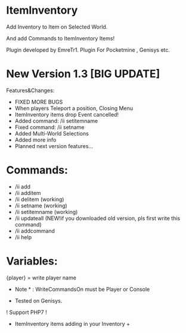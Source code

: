 # ItemInventory
Add Inventory to Item on Selected World. 

And add Commands to ItemInventory Items!

Plugin developed by EmreTr1.  Plugin For Pocketmine , Genisys etc.

# New Version 1.3 [BIG UPDATE]

Features&Changes:

- FIXED MORE BUGS
- When players Teleport a position, Closing Menu
- ItemInventory items drop Event cancelled!
- Added command: /ii setitemname
- Fixed command: /ii setname
- Added Multi-World Selections
- Added more info
- Planned next version features...

# Commands:
- /ii add
- /ii additem
- /ii delitem (working)
- /ii setname (working)
- /ii setitemname (working)
- /ii updateall (NEW!if you downloaded old version, pls first write this command)
- /ii addcommand
- /ii help

# Variables:
{player} = write player name

* Note * : WriteCommandsOn must be Player or Console

- Tested on Genisys.

! Support PHP7 !

+ ItemInventory items adding in your Inventory +

